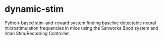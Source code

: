 # dynamic-stim
Python-based stim-and-reward system finding baseline detectable neural microstimulation frequencies in mice using the Sanworks Bpod system and Intan Stim/Recording Controller.
